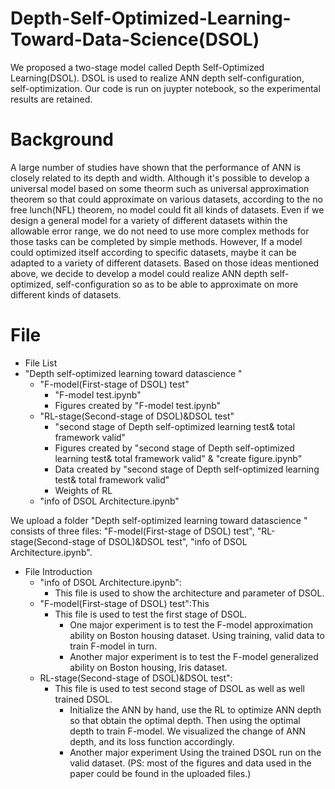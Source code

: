 # Depth-Self-Optimized-Learning-Toward-Data-Science(DSOL)
We proposed a two-stage model called Depth Self-Optimized Learning(DSOL). DSOL is used to realize ANN depth self-configuration, self-optimization. Our code is run on juypter notebook, so the experimental results are retained.
# Background
A large number of studies have shown that the performance of ANN is closely related to its depth and width. Although it's possible to develop a universal model based on some theorm such as universal approximation theorem so that could approximate on various datasets, according to the no free lunch(NFL) theorem, no model could fit all kinds of datasets. Even if we design a general model for a variety of different datasets within the allowable error range, we do not need to use more complex methods for those tasks can be completed by simple methods. However, If a model could optimized itself according to specific datasets, maybe it can be adapted to a variety of different datasets. Based on those ideas mentioned above, we decide to develop a model could realize ANN depth self-optimized, self-configuration so as to be able to approximate on more different kinds of datasets.
# File
* File List
 * "Depth self-optimized learning toward datascience "  
   * "F-model(First-stage of DSOL) test"  
      * "F-model test.ipynb"  
      * Figures created by "F-model test.ipynb"  
   * "RL-stage(Second-stage of DSOL)&DSOL test"  
      * "second stage of Depth self-optimized learning test& total framework valid"  
      * Figures created by "second stage of Depth self-optimized learning test& total framework valid" & "create figure.ipynb"   
      * Data created by "second stage of Depth self-optimized learning test& total framework valid"    
      * Weights of RL    
   * "info of DSOL Architecture.ipynb"
 
We upload a folder "Depth self-optimized learning toward datascience " consists of three files: "F-model(First-stage of DSOL) test", "RL-stage(Second-stage of DSOL)&DSOL test", "info of DSOL Architecture.ipynb".
* File Introduction  
  * "info of DSOL Architecture.ipynb": 
    * This file is used to show the architecture and parameter of DSOL.  
  * "F-model(First-stage of DSOL) test":This 
    * This file is used to test the first stage of DSOL. 
      * One major experiment is to test the F-model approximation ability on Boston housing dataset. Using training, valid data to train F-model in turn. 
      * Another major experiment is to test the F-model generalized ability on Boston housing, Iris dataset.
  * RL-stage(Second-stage of DSOL)&DSOL test": 
    * This file is used to test second stage of DSOL as well as well trained DSOL.
      * Initialize the ANN by hand, use the RL to optimize ANN depth so that obtain the optimal depth. Then using the optimal depth to train F-model. We visualized the change of         ANN depth, and its loss function accordingly.
      * Another major experiment Using the trained DSOL run on the valid dataset.
(PS: most of the figures and data used in the paper could be found in the uploaded files.)
      
 
 
 
